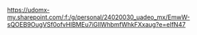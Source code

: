 https://udomx-my.sharepoint.com/:f:/g/personal/24020030_uadeo_mx/EmwW-sQOEB9OugVSf0ofvHIBMEu7iGIlWhbmfWhkFXxaug?e=eIfN47
